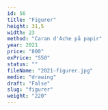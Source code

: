 ```yaml
---
id: 56
title: "Figurer"
height: 31,5
width: 23
method: "Caran d'Ache på papir"
year: 2021
price: "800"
exPrice: "550"
status: ""
fileName: "2021-figurer.jpg"
medie: "drawing"
draft: "False"
slug: "figurer"
weight: "220"
---
```

